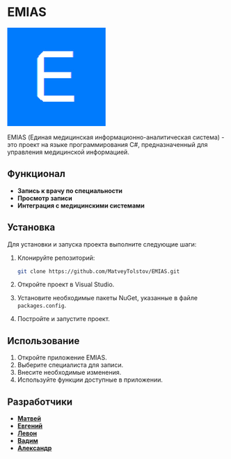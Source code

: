 # EMIAS

![EMIAS Logo](img/icon_emias.jpg)

EMIAS (Единая медицинская информационно-аналитическая система) - это проект на языке программирования C#, предназначенный для управления медицинской информацией. 

## Функционал

- **Запись к врачу по специальности**
- **Просмотр записи**
- **Интеграция с медицинскими системами**

## Установка

Для установки и запуска проекта выполните следующие шаги:

1. Клонируйте репозиторий:

    ```bash
    git clone https://github.com/MatveyTolstov/EMIAS.git
    ```

2. Откройте проект в Visual Studio.

3. Установите необходимые пакеты NuGet, указанные в файле `packages.config`.

4. Постройте и запустите проект.

## Использование

1. Откройте приложение EMIAS.
2. Выберите специалиста для записи.
3. Внесите необходимые изменения.
4. Используйте функции доступные в приложении.

## Разработчики

- **[Матвей](https://github.com/your-username)**
- **[Евгений](https://github.com/wvwvw5)**
- **[Левон](https://github.com/sanderik229)**
- **[Вадим](https://github.com/BeshkekTOP)**
- **[Александр](https://github.com/denly1)**
